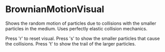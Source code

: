# BrownianMotionVisual

Shows the random motion of particles due to collisions with the smaller particles in the medium. Uses perfectly elastic collision mechanics.

Press 'r' to reset visual.
Press 's' to show the smaller particles that cause the collisions.
Press 't' to show the trail of the larger particles.
